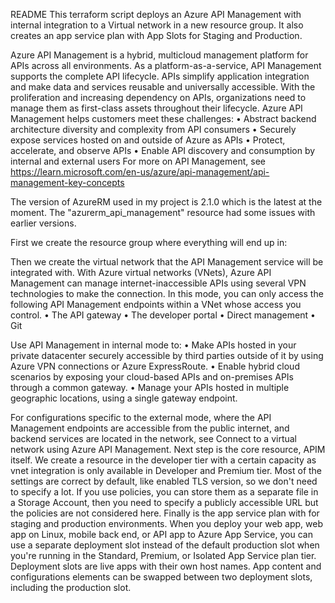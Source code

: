 README 
This terraform script deploys an Azure API Management with internal integration to a Virtual network in a new resource group.
It also creates an app service plan with App Slots for Staging and Production.

Azure API Management is a hybrid, multicloud management platform for APIs across all environments. As a platform-as-a-service, API Management supports the complete API lifecycle.
APIs simplify application integration and make data and services reusable and universally accessible. With the proliferation and increasing dependency on APIs, organizations need to manage them as first-class assets throughout their lifecycle.
Azure API Management helps customers meet these challenges:
•	Abstract backend architecture diversity and complexity from API consumers
•	Securely expose services hosted on and outside of Azure as APIs
•	Protect, accelerate, and observe APIs
•	Enable API discovery and consumption by internal and external users
For more on API Management, see https://learn.microsoft.com/en-us/azure/api-management/api-management-key-concepts 

The version of AzureRM used in my project is 2.1.0 which is the latest at the moment. The "azurerm_api_management" resource had some issues with earlier versions.


First we create the resource group where everything will end up in:

Then we create the virtual network that the API Management service will be integrated with.
With Azure virtual networks (VNets), Azure API Management can manage internet-inaccessible APIs using several VPN technologies to make the connection.
In this mode, you can only access the following API Management endpoints within a VNet whose access you control.
•	The API gateway
•	The developer portal
•	Direct management
•	Git


Use API Management in internal mode to:
•	Make APIs hosted in your private datacenter securely accessible by third parties outside of it by using Azure VPN connections or Azure ExpressRoute.
•	Enable hybrid cloud scenarios by exposing your cloud-based APIs and on-premises APIs through a common gateway.
•	Manage your APIs hosted in multiple geographic locations, using a single gateway endpoint.
 
For configurations specific to the external mode, where the API Management endpoints are accessible from the public internet, and backend services are located in the network, see Connect to a virtual network using Azure API Management.
Next step is the core resource, APIM itself.
We create a resource in the developer tier with a certain capacity as vnet integration is only available in Developer and Premium tier. Most of the settings are correct by default, like enabled TLS version, so we don't need to specify a lot.
If you use policies, you can store them as a separate file in a Storage Account, then you need to specify a publicly accessible URL but the policies are not considered here.
Finally is the app service plan with for staging and production environments.
When you deploy your web app, web app on Linux, mobile back end, or API app to Azure App Service, you can use a separate deployment slot instead of the default production slot when you're running in the Standard, Premium, or Isolated App Service plan tier. Deployment slots are live apps with their own host names. App content and configurations elements can be swapped between two deployment slots, including the production slot.


